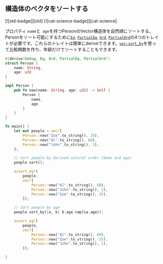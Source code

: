 ## 構造体のベクタをソートする

[![std-badge]][std] [![cat-science-badge]][cat-science]

プロパティ `name`と` age`を持つPersonのVector構造体を自然順にソートする。Personをソート可能にするために[`Eq`],
[`PartialEq`], [`Ord`], [`PartialOrd`]の4つのトレイトが必要です。これらのトレイトは簡単にderiveできます。[`vec:sort_by`]を使って比較関数を作り、年齢だけでソートすることもできます。

```rust
#[derive(Debug, Eq, Ord, PartialEq, PartialOrd)]
struct Person {
    name: String,
    age: u32
}

impl Person {
    pub fn new(name: String, age: u32) -> Self {
        Person {
            name,
            age
        }
    }
}

fn main() {
    let mut people = vec![
        Person::new("Zoe".to_string(), 25),
        Person::new("Al".to_string(), 60),
        Person::new("John".to_string(), 1),
    ];

    // Sort people by derived natural order (Name and age)
    people.sort();

    assert_eq!(
        people,
        vec![
            Person::new("Al".to_string(), 60),
            Person::new("John".to_string(), 1),
            Person::new("Zoe".to_string(), 25),
        ]);

    // Sort people by age
    people.sort_by(|a, b| b.age.cmp(&a.age));

    assert_eq!(
        people,
        vec![
            Person::new("Al".to_string(), 60),
            Person::new("Zoe".to_string(), 25),
            Person::new("John".to_string(), 1),
        ]);

}

```

[`Eq`]: https://doc.rust-lang.org/std/cmp/trait.Eq.html 
[`PartialEq`]: https://doc.rust-lang.org/std/cmp/trait.PartialEq.html
[`Ord`]: https://doc.rust-lang.org/std/cmp/trait.Ord.html
[`PartialOrd`]: https://doc.rust-lang.org/std/cmp/trait.PartialOrd.html
[`vec:sort_by`]: https://doc.rust-lang.org/std/vec/struct.Vec.html#method.sort_by
